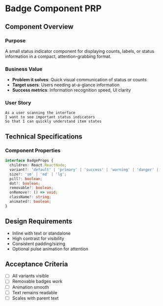 # Badge Component PRP

## Component Overview

### Purpose
A small status indicator component for displaying counts, labels, or status information in a compact, attention-grabbing format.

### Business Value
- **Problem it solves**: Quick visual communication of status or counts
- **Target users**: Users needing at-a-glance information
- **Success metrics**: Information recognition speed, UI clarity

### User Story
```
As a user scanning the interface
I want to see important status indicators
So that I can quickly understand item states
```

## Technical Specifications

### Component Properties
```typescript
interface BadgeProps {
  children: React.ReactNode;
  variant?: 'default' | 'primary' | 'success' | 'warning' | 'danger' | 'info';
  size?: 'sm' | 'md' | 'lg';
  pill?: boolean;
  dot?: boolean;
  removable?: boolean;
  onRemove?: () => void;
  className?: string;
  animated?: boolean;
}
```

## Design Requirements
- Inline with text or standalone
- High contrast for visibility
- Consistent padding/sizing
- Optional pulse animation for attention

## Acceptance Criteria
- [ ] All variants visible
- [ ] Removable badges work
- [ ] Animation smooth
- [ ] Text remains readable
- [ ] Scales with parent text
